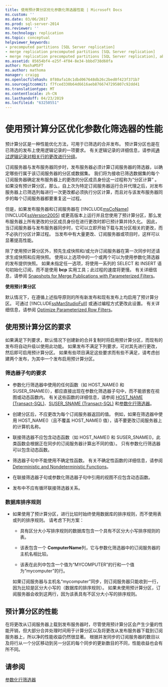 ```yaml
---
title: 使用预计算分区优化参数化筛选器性能 | Microsoft Docs
ms.custom: ''
ms.date: 03/06/2017
ms.prod: sql-server-2014
ms.reviewer: ''
ms.technology: replication
ms.topic: conceptual
helpviewer_keywords:
- precomputed partitions [SQL Server replication]
- merge replication precomputed partitions [SQL Server replication]
- merge replication precomputed partitions [SQL Server replication], about precomputed partitions
ms.assetid: 85654bf4-e25f-4f04-8e34-bbbd738d60fa
author: MashaMSFT
ms.author: mathoma
manager: craigg
ms.openlocfilehash: 8f80afa10c1dbd067648db26c2bed0f423f371b7
ms.sourcegitcommit: f7fced330b64d6616aeb8766747295807c92dd41
ms.translationtype: MT
ms.contentlocale: zh-CN
ms.lasthandoff: 04/23/2019
ms.locfileid: "63250551"
---
```

# <a name="optimize-parameterized-filter-performance-with-precomputed-partitions"></a>使用预计算分区优化参数化筛选器的性能
  预计算分区是一种性能优化方法，可用于已筛选的合并发布。 预计算分区也是在已筛选的发布上使用逻辑记录的一项要求。 有关逻辑记录的详细信息，请参阅[通过逻辑记录对相关行的更改进行分组](group-changes-to-related-rows-with-logical-records.md)。  
  
 订阅服务器与发布服务器同步时，发布服务器必须计算订阅服务器的筛选器，以确定哪些行属于该订阅服务器的分区或数据集。 我们将为接收已筛选数据集的每个订阅服务器确定发布服务器上的更改的分区成员身份这一过程称为“分区计算” 。 如果没有预计算分区，那么，自上次为特定订阅服务器运行合并代理之后，对发布服务器上已筛选列每进行一次更改都必须执行分区计算，而且对与该发布服务器同步的每个订阅服务器都要重复这一过程。  
  
 但是，如果发布服务器和订阅服务器在 [!INCLUDE[msCoName](../../../includes/msconame-md.md)] [!INCLUDE[ssVersion2005](../../../includes/ssversion2005-md.md)] 或更高版本上运行并且您使用了预计算分区，那么发布服务器上所有更改的分区成员身份在进行更改时即已预计算并持久化。 因此，当订阅服务器与发布服务器同步时，它可以立即开始下载与其分区相关的更改，而不必执行分区计算过程。 当发布中有大量更改、订阅服务器或项目时，这样可以显著提高性能。  
  
 除了使用预计算分区外，预先生成快照和/或允许订阅服务器在第一次同步时还请求生成快照和应用快照。 使用以上选项中的一个或两个可以为使用参数化筛选器的发布提供快照。 如果未指定任一选项，将使用一系列的 SELECT 和 INSERT 语句初始化订阅，而不是使用 **bcp** 实用工具；此过程的速度将更慢。 有关详细信息，请参阅 [Snapshots for Merge Publications with Parameterized Filters](../snapshots-for-merge-publications-with-parameterized-filters.md)。  
  
 **使用预计算分区**  
  
 默认情况下，在遵循上述指导原则的所有新发布和现有发布上均启用了预计算分区。 可通过 [!INCLUDE[ssManStudioFull](../../../includes/ssmanstudiofull-md.md)] 或通过编程方式更改此设置。 有关详细信息，请参阅 [Optimize Parameterized Row Filters](../publish/optimize-parameterized-row-filters.md)。  
  
## <a name="requirements-for-using-precomputed-partitions"></a>使用预计算分区的要求  
 如果满足下列要求，默认情况下创建新的合并复制时将启用预计算分区，而现有的发布将自动升级以使用此功能。 如果发布不满足下列要求，可对其先进行更改，然后即可启用预计算分区。 如果有些项目满足这些要求而有些不满足，请考虑创建两个发布，为其中一个发布启用预计算分区。  
  
### <a name="requirements-for-filter-clauses"></a>筛选器子句的要求  
  
-   参数化行筛选器中使用的任何函数（如 HOST_NAME() 和 SUSER_SNAME()），都应直接出现在参数化筛选器子句中，而不能嵌套在视图或动态函数内。 有关这些函数的详细信息，请参阅 [HOST_NAME (Transact-SQL)](/sql/t-sql/functions/host-name-transact-sql)、[SUSER_SNAME (Transact-SQL)](/sql/t-sql/functions/suser-sname-transact-sql) 和[参数化行筛选器](parameterized-filters-parameterized-row-filters.md)。  
  
-   创建分区后，不应更改为每个订阅服务器返回的值。 例如，如果在筛选器中使用 HOST_NAME()（且不覆盖 HOST_NAME() 值），请不要更改订阅服务器上的计算机名称。  
  
-   联接筛选器不应包含动态函数（如 HOST_NAME() 和 SUSER_SNAME()，此类函数会根据正在同步的订阅服务器计算出不同的值）。 只有参数化行筛选器可以包含动态函数。  
  
-   筛选器子句中不能使用不确定性函数。 有关不确定性函数的详细信息，请参阅 [Deterministic and Nondeterministic Functions](../../user-defined-functions/deterministic-and-nondeterministic-functions.md)。  
  
-   在联接筛选器子句或参数化筛选器子句中引用的视图不应包含动态函数。  
  
-   发布中不应有循环联接筛选器关系。  
  
### <a name="database-collation"></a>数据库排序规则  
  
-   如果使用了预计算分区，进行比较时始终使用数据库的排序规则，而不使用表或列的排序规则。 请考虑下列方案：  
  
    -   具有区分大小写排序规则的数据库包含一个具有不区分大小写排序规则的表。  
  
    -   该表包含一个 **ComputerName**列，它与参数化筛选器中的订阅服务器的主机名相比较。  
  
    -   该表在此列中包含一个值为“MYCOMPUTER”的行和一个值为“mycomputer”的行。  
  
     如果订阅服务器与主机名“mycomputer”同步，则订阅服务器只能收到一行，因为比较是区分大小写的（数据库的排序规则）。 如果未使用预计算分区，订阅服务器会收到这两行，因为该表具有不区分大小写的排序规则。  
  
## <a name="performance-of-precomputed-partitions"></a>预计算分区的性能  
 在将更改从订阅服务器上载到发布服务器时，尽管使用预计算分区会产生少量的性能开销，但大部分合并处理时间用于计算分区以及将更改从发布服务器下载到订阅服务器上，所以净的性能收益仍然很显著。 根据并发同步的订阅服务器的数目以及将行从一个分区移动到另一分区的每个同步的更新数目的不同，性能收益也会有所不同。  
  
## <a name="see-also"></a>请参阅  
 [参数化行筛选器](parameterized-filters-parameterized-row-filters.md)  
  
  
